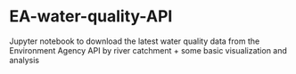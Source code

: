 # EA-water-quality-API
Jupyter notebook to download the latest water quality data from the Environment Agency API by river catchment + some basic visualization and analysis

